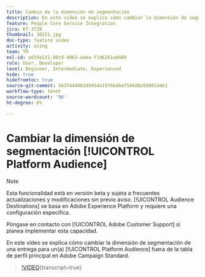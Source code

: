 ```yaml
---
title: Cambio de la dimensión de segmentación
description: En este vídeo se explica cómo cambiar la dimensión de segmentación de una entrega para una audiencia de Platform fuera de la tabla de perfil principal en Adobe Campaign Standard.
feature: People Core Service Integration
jira: KT-3739
thumbnail: 30151.jpg
doc-type: feature video
activity: using
team: TM
exl-id: ad19a131-00c9-4063-a4ea-f1d6261ad409
role: User, Developer
level: Beginner, Intermediate, Experienced
hide: true
hidefromtoc: true
source-git-commit: 563f4440b1d9454a1976b4ba7594d8a550814de1
workflow-type: tm+mt
source-wordcount: '96'
ht-degree: 6%

---
```


# Cambiar la dimensión de segmentación [!UICONTROL Platform Audience]

>[!NOTE]
>
>Esta funcionalidad está en versión beta y sujeta a frecuentes actualizaciones y modificaciones sin previo aviso. [!UICONTROL Audience Destinations] se basa en Adobe Experience Platform y requiere una configuración específica.
>
>Póngase en contacto con [!UICONTROL Adobe Customer Support] si planea implementar esta capacidad.

En este vídeo se explica cómo cambiar la dimensión de segmentación de una entrega para un(a) [!UICONTROL Platform Audience] fuera de la tabla de perfil principal en Adobe Campaign Standard.

>[!VIDEO](https://video.tv.adobe.com/v/32693?learn=on&captions=spa){transcript=true}
